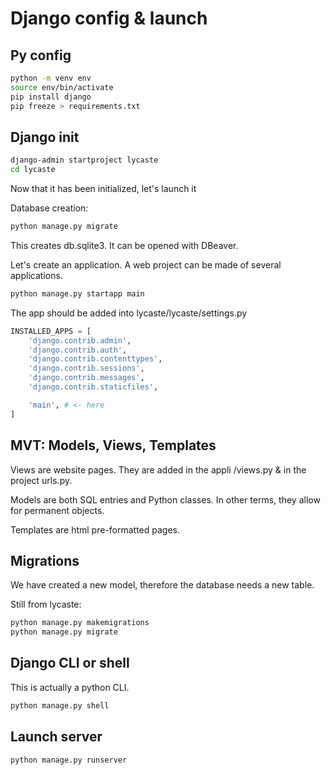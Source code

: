 # Django config & launch

## Py config

```sh
python -m venv env
source env/bin/activate
pip install django
pip freeze > requirements.txt
```

## Django init

```sh
django-admin startproject lycaste
cd lycaste
```
Now that it has been initialized, let's launch it

Database creation:

```sh
python manage.py migrate
```

This creates db.sqlite3. It can be opened with DBeaver.

Let's create an application. A web project can be made of several applications.

```sh
python manage.py startapp main
```

The app should be added into lycaste/lycaste/settings.py

```py
INSTALLED_APPS = [
    'django.contrib.admin',
    'django.contrib.auth',
    'django.contrib.contenttypes',
    'django.contrib.sessions',
    'django.contrib.messages',
    'django.contrib.staticfiles',

    'main', # <- here
]
```

## MVT: Models, Views, Templates

Views are website pages. They are added in the appli /views.py & in the project urls.py.

Models are both SQL entries and Python classes. In other terms, they allow for permanent objects.

Templates are html pre-formatted pages.

## Migrations

We have created a new model, therefore the database needs a new table.

Still from lycaste:

```sh
python manage.py makemigrations
python manage.py migrate
```
## Django CLI or shell

This is actually a python CLI.

```sh
python manage.py shell
```

## Launch server

```sh
python manage.py runserver
```
